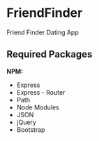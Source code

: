 # FriendFinder
Friend Finder Dating App

## Required Packages

**NPM:**
 * Express
 * Express - Router
 * Path
 * Node Modules
 * JSON
 * jQuery
 * Bootstrap

 
 
